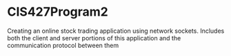 # CIS427Program2
Creating an online stock trading application using network sockets. Includes both the client and server portions of this application and the communication protocol between them
